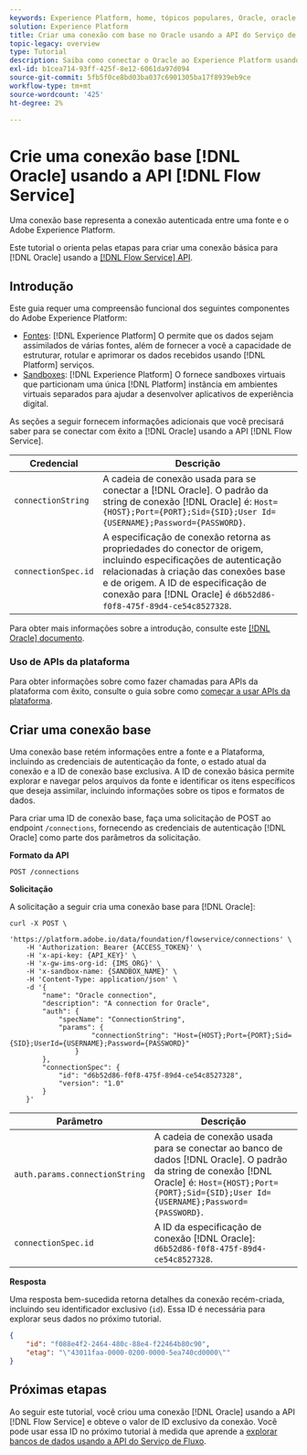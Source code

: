 ```yaml
---
keywords: Experience Platform, home, tópicos populares, Oracle, oracle
solution: Experience Platform
title: Criar uma conexão com base no Oracle usando a API do Serviço de fluxo
topic-legacy: overview
type: Tutorial
description: Saiba como conectar o Oracle ao Experience Platform usando a API do Serviço de fluxo.
exl-id: b1cea714-93ff-425f-8e12-6061da97d094
source-git-commit: 5fb5f0ce8bd03ba037c6901305ba17f8939eb9ce
workflow-type: tm+mt
source-wordcount: '425'
ht-degree: 2%

---
```


# Crie uma conexão base [!DNL Oracle] usando a API [!DNL Flow Service]

Uma conexão base representa a conexão autenticada entre uma fonte e o Adobe Experience Platform.

Este tutorial o orienta pelas etapas para criar uma conexão básica para [!DNL Oracle] usando a [[!DNL Flow Service] API](https://www.adobe.io/apis/experienceplatform/home/api-reference.html#!acpdr/swagger-specs/flow-service.yaml).

## Introdução

Este guia requer uma compreensão funcional dos seguintes componentes do Adobe Experience Platform:

* [Fontes](../../../../home.md):  [!DNL Experience Platform] O permite que os dados sejam assimilados de várias fontes, além de fornecer a você a capacidade de estruturar, rotular e aprimorar os dados recebidos usando  [!DNL Platform] serviços.
* [Sandboxes](../../../../../sandboxes/home.md):  [!DNL Experience Platform] O fornece sandboxes virtuais que particionam uma única  [!DNL Platform] instância em ambientes virtuais separados para ajudar a desenvolver aplicativos de experiência digital.

As seções a seguir fornecem informações adicionais que você precisará saber para se conectar com êxito a [!DNL Oracle] usando a API [!DNL Flow Service].

| Credencial | Descrição |
| ---------- | ----------- |
| `connectionString` | A cadeia de conexão usada para se conectar a [!DNL Oracle]. O padrão da string de conexão [!DNL Oracle] é: `Host={HOST};Port={PORT};Sid={SID};User Id={USERNAME};Password={PASSWORD}`. |
| `connectionSpec.id` | A especificação de conexão retorna as propriedades do conector de origem, incluindo especificações de autenticação relacionadas à criação das conexões base e de origem. A ID de especificação de conexão para [!DNL Oracle] é `d6b52d86-f0f8-475f-89d4-ce54c8527328`. |

Para obter mais informações sobre a introdução, consulte este [[!DNL Oracle] documento](https://docs.oracle.com/database/121/ODPNT/featConnecting.htm#ODPNT199).

### Uso de APIs da plataforma

Para obter informações sobre como fazer chamadas para APIs da plataforma com êxito, consulte o guia sobre como [começar a usar APIs da plataforma](../../../../../landing/api-guide.md).

## Criar uma conexão base

Uma conexão base retém informações entre a fonte e a Plataforma, incluindo as credenciais de autenticação da fonte, o estado atual da conexão e a ID de conexão base exclusiva. A ID de conexão básica permite explorar e navegar pelos arquivos da fonte e identificar os itens específicos que deseja assimilar, incluindo informações sobre os tipos e formatos de dados.

Para criar uma ID de conexão base, faça uma solicitação de POST ao endpoint `/connections`, fornecendo as credenciais de autenticação [!DNL Oracle] como parte dos parâmetros da solicitação.

**Formato da API**

```https
POST /connections
```

**Solicitação**

A solicitação a seguir cria uma conexão base para [!DNL Oracle]:

```shell
curl -X POST \
    'https://platform.adobe.io/data/foundation/flowservice/connections' \
    -H 'Authorization: Bearer {ACCESS_TOKEN}' \
    -H 'x-api-key: {API_KEY}' \
    -H 'x-gw-ims-org-id: {IMS_ORG}' \
    -H 'x-sandbox-name: {SANDBOX_NAME}' \
    -H 'Content-Type: application/json' \
    -d '{
        "name": "Oracle connection",
        "description": "A connection for Oracle",
        "auth": {
            "specName": "ConnectionString",
            "params": {
                    "connectionString": "Host={HOST};Port={PORT};Sid={SID};UserId={USERNAME};Password={PASSWORD}"
                }
        },
        "connectionSpec": {
            "id": "d6b52d86-f0f8-475f-89d4-ce54c8527328",
            "version": "1.0"
        }
    }'
```

| Parâmetro | Descrição |
| --------- | ----------- |
| `auth.params.connectionString` | A cadeia de conexão usada para se conectar ao banco de dados [!DNL Oracle]. O padrão da string de conexão [!DNL Oracle] é: `Host={HOST};Port={PORT};Sid={SID};User Id={USERNAME};Password={PASSWORD}`. |
| `connectionSpec.id` | A ID da especificação de conexão [!DNL Oracle]: `d6b52d86-f0f8-475f-89d4-ce54c8527328`. |

**Resposta**

Uma resposta bem-sucedida retorna detalhes da conexão recém-criada, incluindo seu identificador exclusivo (`id`). Essa ID é necessária para explorar seus dados no próximo tutorial.

```json
{
    "id": "f088e4f2-2464-480c-88e4-f22464b80c90",
    "etag": "\"43011faa-0000-0200-0000-5ea740cd0000\""
}
```

## Próximas etapas

Ao seguir este tutorial, você criou uma conexão [!DNL Oracle] usando a API [!DNL Flow Service] e obteve o valor de ID exclusivo da conexão. Você pode usar essa ID no próximo tutorial à medida que aprende a [explorar bancos de dados usando a API do Serviço de Fluxo](../../explore/database-nosql.md).
